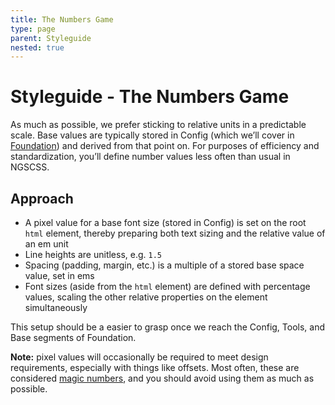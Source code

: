 ```yaml
---
title: The Numbers Game
type: page
parent: Styleguide
nested: true
---
```


Styleguide - The Numbers Game
=============================

As much as possible, we prefer sticking to relative units in a predictable scale. Base values are typically stored in Config (which we’ll cover in [Foundation][foundation]) and derived from that point on. For purposes of efficiency and standardization, you’ll define number values less often than usual in NGSCSS.

Approach
--------

- A pixel value for a base font size (stored in Config) is set on the root `html` element, thereby preparing both text sizing and the relative value of an em unit
- Line heights are unitless, e.g. `1.5`
- Spacing (padding, margin, etc.) is a multiple of a stored base space value, set in ems
- Font sizes (aside from the `html` element) are defined with percentage values, scaling the other relative properties on the element simultaneously

This setup should be a easier to grasp once we reach the Config, Tools, and Base segments of Foundation.

**Note:** pixel values will occasionally be required to meet design requirements, especially with things like offsets. Most often, these are considered [magic numbers][csswizardry-magic-numbers], and you should avoid using them as much as possible.


[foundation]: ../../foundation

[csswizardry-magic-numbers]: http://csswizardry.com/2012/11/code-smells-in-css/
